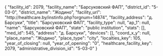 {
    "facility_id": 2079,
    "facility_name": "Барсуковский ФАП",
    "district_id": "5-03-0",
    "district_name": "Жодино",
    "facility_url": "http:\/\/healthcare.by\/instinfo.php?orgnum=14874",
    "facility_address": "д. Барсуки",
    "title": "Барсуковский ФАП",
    "facility_type": null,
    "ap_1": null,
    "name": "Барсуковский ФАП",
    "state": "public institution",
    "stats": [],
    "med_id": 545,
    "address": "д. Барсуки",
    "devices": [],
    "coord_x_y": null,
    "place_name": "Жодино",
    "place_type": "city",
    "localties_key": 105,
    "year_of_closing": null,
    "year_of_opening": "0",
    "healthcare_facility_key": 2079,
    "administrative_division_id": "5-03-0"
}